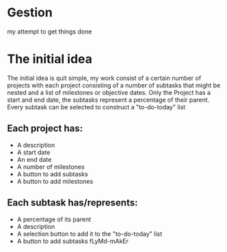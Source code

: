 # Gestion
my attempt to get things done

# The initial idea
The initial idea is quit simple, my work consist of a certain number of projects with each project consisting of a number of subtasks that might be nested and a list of milestones or objective dates.
Only the Project has a start and end date, the subtasks represent a percentage of their parent.
Every subtask can be selected to construct a "to-do-today" list

## Each project has:
* A description
* A start date
* An end date
* A number of milestones
* A button to add subtasks
* A button to add milestones

## Each subtask has/represents:
* A percentage of its parent
* A description
* A selection button to add it to the "to-do-today" list
* A button to add subtasks
fLyMd-mAkEr